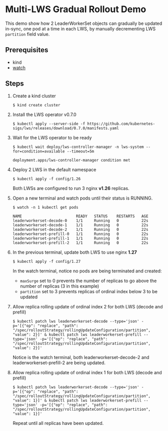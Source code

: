 # Multi-LWS Gradual Rollout Demo

This demo show how 2 LeaderWorkerSet objects can gradually be updated
in-sync, one pod at a time in each LWS, by manually decrementing LWS
`partition` field value.

## Prerequisites

- kind
- [watch](https://man7.org/linux/man-pages/man1/watch.1.html)


## Steps

1. Create a kind cluster

    ```
    $ kind create cluster
    ```

1. Install the LWS operator v0.7.0

    ```
    $ kubectl apply --server-side -f https://github.com/kubernetes-sigs/lws/releases/download/0.7.0/manifests.yaml
    ```

1. Wait for the LWS operator to be ready

    ```
    $ kubectl wait deploy/lws-controller-manager -n lws-system --for=condition=available --timeout=5m

    deployment.apps/lws-controller-manager condition met
    ```

1. Deploy 2 LWS in the default namespace

    ```
    $ kubectl apply -f config/1.26
    ```

    Both LWSs are configured to run 3 nginx **v1.26** replicas.

1. Open a new terminal and watch pods until their status is RUNNING.

    ```
    $ watch -n 1 kubectl get pods

    NAME                        READY   STATUS    RESTARTS   AGE
    leaderworkerset-decode-0    1/1     Running   0          22s
    leaderworkerset-decode-1    1/1     Running   0          22s
    leaderworkerset-decode-2    1/1     Running   0          22s
    leaderworkerset-prefill-0   1/1     Running   0          22s
    leaderworkerset-prefill-1   1/1     Running   0          22s
    leaderworkerset-prefill-2   1/1     Running   0          22s
    ```
1. In the previous terminal, update both LWS to use nginx **1.27**


    ```
    $ kubectl apply -f config/1.27
    ```

    In the watch terminal, notice no pods are being terminated and created:
    - `maxSurge` set to 0  prevents the number of replicas to go above the number of replicas (3 in this example)
    - `partition` set to 3 prevents replicas of ordinal index below 3 to be updated

1. Allow replica rolling update of ordinal index 2 for both LWS (decode and prefill)

    ```
    $ kubectl patch lws leaderworkerset-decode --type='json' -p='[{"op": "replace", "path": "/spec/rolloutStrategy/rollingUpdateConfiguration/partition", "value": 2}]' & kubectl patch lws leaderworkerset-prefill --type='json' -p='[{"op": "replace", "path": "/spec/rolloutStrategy/rollingUpdateConfiguration/partition", "value": 2}]'
    ```

    Notice is the watch terminal, both leaderworkerset-decode-2 and leaderworkerset-prefill-2 are being updated.

1. Allow replica rolling update of ordinal index 1 for both LWS (decode and prefill)

    ```
    $ kubectl patch lws leaderworkerset-decode --type='json' -p='[{"op": "replace", "path": "/spec/rolloutStrategy/rollingUpdateConfiguration/partition", "value": 1}]' & kubectl patch lws leaderworkerset-prefill --type='json' -p='[{"op": "replace", "path": "/spec/rolloutStrategy/rollingUpdateConfiguration/partition", "value": 1}]'
    ```

    Repeat until all replicas have been updated.
